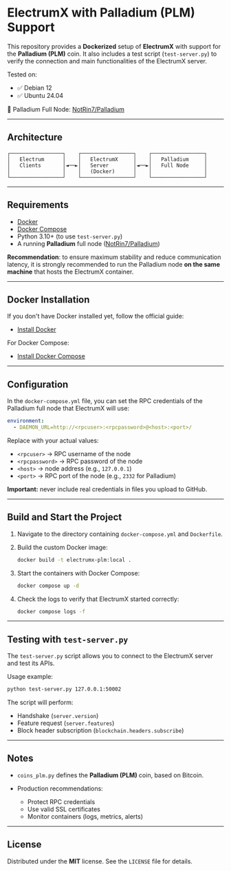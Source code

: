 # ElectrumX with Palladium (PLM) Support

This repository provides a **Dockerized** setup of **ElectrumX** with support for the **Palladium (PLM)** coin.
It also includes a test script (`test-server.py`) to verify the connection and main functionalities of the ElectrumX server.

Tested on:

* ✅ Debian 12
* ✅ Ubuntu 24.04

🔗 Palladium Full Node: [NotRin7/Palladium](https://github.com/NotRin7/Palladium)

---

## Architecture

```
┌─────────────────┐    ┌─────────────────┐    ┌─────────────────┐
│   Electrum      │    │   ElectrumX     │    │   Palladium     │
│   Clients       │◄──►│   Server        │◄──►│   Full Node     │
│                 │    │   (Docker)      │    │                 │
└─────────────────┘    └─────────────────┘    └─────────────────┘
```

---

## Requirements

* [Docker](https://docs.docker.com/get-docker/)
* [Docker Compose](https://docs.docker.com/compose/install/)
* Python 3.10+ (to use `test-server.py`)
* A running **Palladium** full node ([NotRin7/Palladium](https://github.com/NotRin7/Palladium))

**Recommendation**: to ensure maximum stability and reduce communication latency, it is strongly recommended to run the Palladium node **on the same machine** that hosts the ElectrumX container.

---

## Docker Installation

If you don't have Docker installed yet, follow the official guide:
- [Install Docker](https://docs.docker.com/get-docker/)

For Docker Compose:
- [Install Docker Compose](https://docs.docker.com/compose/install/)

---

## Configuration

In the `docker-compose.yml` file, you can set the RPC credentials of the Palladium full node that ElectrumX will use:

```yaml
environment:
  - DAEMON_URL=http://<rpcuser>:<rpcpassword>@<host>:<port>/
```

Replace with your actual values:

* `<rpcuser>` → RPC username of the node
* `<rpcpassword>` → RPC password of the node
* `<host>` → node address (e.g., `127.0.0.1`)
* `<port>` → RPC port of the node (e.g., `2332` for Palladium)

**Important:** never include real credentials in files you upload to GitHub.

---

## Build and Start the Project

1. Navigate to the directory containing `docker-compose.yml` and `Dockerfile`.

2. Build the custom Docker image:

   ```bash
   docker build -t electrumx-plm:local .
   ```

3. Start the containers with Docker Compose:

   ```bash
   docker compose up -d
   ```

4. Check the logs to verify that ElectrumX started correctly:

   ```bash
   docker compose logs -f
   ```
---

## Testing with `test-server.py`

The `test-server.py` script allows you to connect to the ElectrumX server and test its APIs.

Usage example:

```bash
python test-server.py 127.0.0.1:50002
```

The script will perform:

* Handshake (`server.version`)
* Feature request (`server.features`)
* Block header subscription (`blockchain.headers.subscribe`)

---

## Notes

* `coins_plm.py` defines the **Palladium (PLM)** coin, based on Bitcoin.
* Production recommendations:

  * Protect RPC credentials
  * Use valid SSL certificates
  * Monitor containers (logs, metrics, alerts)

---

## License

Distributed under the **MIT** license. See the `LICENSE` file for details.
